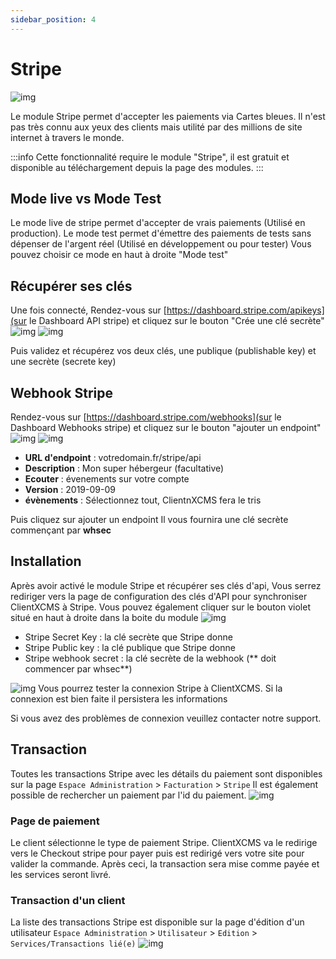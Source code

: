 ```yaml
---
sidebar_position: 4
---
```


# Stripe

![img](https://api.clientxcms.com/assets/8d147de5-b42f-4f69-aec1-96a50ff89c27)

Le module Stripe permet d'accepter les paiements via Cartes bleues. Il n'est pas très connu aux yeux des clients mais utilité par des millions de site internet à travers le monde.

:::info
Cette fonctionnalité require le module "Stripe", il est gratuit et disponible au téléchargement depuis la page des modules.
:::

## Mode live vs Mode Test
Le mode live de stripe permet d'accepter de vrais paiements (Utilisé en production).
Le mode test permet d'émettre des paiements de tests sans dépenser de l'argent réel (Utilisé en développement ou pour tester)
Vous pouvez choisir ce mode en haut à droite "Mode test"
## Récupérer ses clés
Une fois connecté, Rendez-vous sur [https://dashboard.stripe.com/apikeys](sur le Dashboard API stripe) et cliquez sur le bouton "Crée une clé secrète"
![img](https://media.discordapp.net/attachments/926274245225504779/1001908055421767790/unknown.png)
![img](https://media.discordapp.net/attachments/926274245225504779/1001907713862807702/unknown.png)

Puis validez et récupérez vos deux clés, une publique (publishable key) et une secrète (secrete key)
## Webhook Stripe
Rendez-vous sur [https://dashboard.stripe.com/webhooks](sur le Dashboard Webhooks stripe) et cliquez sur le bouton "ajouter un endpoint"
![img](https://media.discordapp.net/attachments/926274245225504779/1001913804587815013/unknown.png)
![img](https://media.discordapp.net/attachments/926274245225504779/1001913973270118440/unknown.png?width=611&height=467)

- **URL d'endpoint** : votredomain.fr/stripe/api
- **Description** : Mon super hébergeur (facultative)
- **Ecouter** : évenements sur votre compte
- **Version** : 2019-09-09
- **évènements** : Sélectionnez tout, ClientnXCMS fera le tris

Puis cliquez sur ajouter un endpoint
Il vous fournira une clé secrète commençant par **whsec**
## Installation

Après avoir activé le module Stripe et récupérer ses clés d'api, Vous serrez rediriger vers la page de configuration des clés d'API pour synchroniser ClientXCMS à Stripe.
Vous pouvez également cliquer sur le bouton violet situé en haut à droite dans la boite du module
![img](https://media.discordapp.net/attachments/926274245225504779/1001911463520256180/unknown.png?width=960&height=185)
- Stripe Secret Key : la clé secrète que Stripe donne
- Stripe Public key : la clé publique que Stripe donne
- Stripe webhook secret : la clé secrète de la webhook (** doit commencer par whsec**)

![img](https://media.discordapp.net/attachments/926274245225504779/1001913205997711360/unknown.png?width=960&height=233)
Vous pourrez tester la connexion Stripe à ClientXCMS. Si la connexion est bien faite il persistera les informations

Si vous avez des problèmes de connexion veuillez contacter notre support.

## Transaction
Toutes les transactions Stripe avec les détails du paiement sont disponibles sur la page  `Espace Administration` > `Facturation` > `Stripe`
Il est également possible de rechercher un paiement par l'id du paiement.
![img](https://media.discordapp.net/attachments/926274245225504779/1001913007405805588/unknown.png?width=960&height=187)
### Page de paiement

Le client sélectionne le type de paiement Stripe. ClientXCMS va le redirige vers le Checkout stripe pour payer puis est redirigé vers votre site pour valider la commande.
Après ceci, la transaction sera mise comme payée et les services seront livré.
### Transaction d'un client
La liste des transactions Stripe est disponible sur la page d'édition d'un utilisateur `Espace Administration` > `Utilisateur` > `Edition` > `Services/Transactions lié(e)`
![img](https://media.discordapp.net/attachments/926274245225504779/954712356057935943/unknown.png)